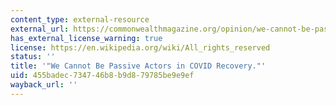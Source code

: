 ```yaml
---
content_type: external-resource
external_url: https://commonwealthmagazine.org/opinion/we-cannot-be-passive-actors-in-covid-recovery/
has_external_license_warning: true
license: https://en.wikipedia.org/wiki/All_rights_reserved
status: ''
title: '"We Cannot Be Passive Actors in COVID Recovery."'
uid: 455badec-7347-46b8-b9d8-79785be9e9ef
wayback_url: ''
---
```

